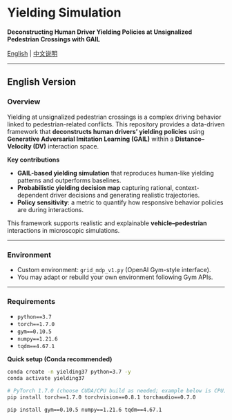 # Yielding Simulation
**Deconstructing Human Driver Yielding Policies at Unsignalized Pedestrian Crossings with GAIL**

[English](#english-version) | [中文说明](#中文说明)

---

## English Version

### Overview
Yielding at unsignalized pedestrian crossings is a complex driving behavior linked to pedestrian-related conflicts. This repository provides a data-driven framework that **deconstructs human drivers’ yielding policies** using **Generative Adversarial Imitation Learning (GAIL)** within a **Distance–Velocity (DV)** interaction space.

**Key contributions**
- **GAIL-based yielding simulation** that reproduces human-like yielding patterns and outperforms baselines.  
- **Probabilistic yielding decision map** capturing rational, context-dependent driver decisions and generating realistic trajectories.  
- **Policy sensitivity**: a metric to quantify how responsive behavior policies are during interactions.

This framework supports realistic and explainable **vehicle–pedestrian** interactions in microscopic simulations.

---

### Environment
- Custom environment: `grid_mdp_v1.py` (OpenAI Gym-style interface).
- You may adapt or rebuild your own environment following Gym APIs.

---

### Requirements
- `python==3.7`
- `torch==1.7.0`
- `gym==0.10.5`
- `numpy==1.21.6`
- `tqdm==4.67.1`

**Quick setup (Conda recommended)**
```bash
conda create -n yielding37 python=3.7 -y
conda activate yielding37

# PyTorch 1.7.0 (choose CUDA/CPU build as needed; example below is CPU)
pip install torch==1.7.0 torchvision==0.8.1 torchaudio==0.7.0

pip install gym==0.10.5 numpy==1.21.6 tqdm==4.67.1
